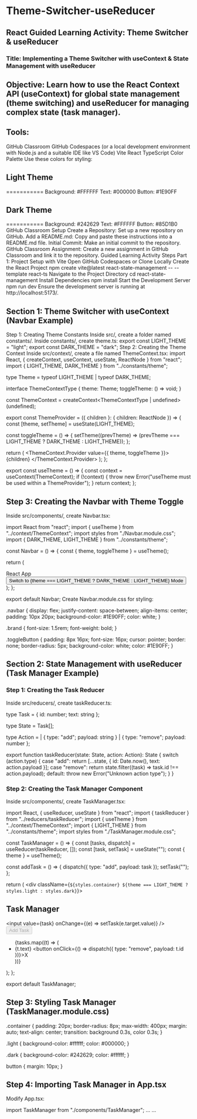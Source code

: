 # Theme-Switcher-useReducer

## React Guided Learning Activity: Theme Switcher & useReducer
### Title: Implementing a Theme Switcher with useContext & State Management with useReducer

## Objective: Learn how to use the React Context API (useContext) for global state management (theme switching) and useReducer for managing complex state (task manager).

## Tools:
GitHub Classroom
GitHub Codespaces (or a local development environment with Node.js and a suitable IDE like VS Code)
Vite
React
TypeScript
Color Palette
Use these colors for styling:

## Light Theme
===========
Background: #FFFFFF
Text: #000000
Button: #1E90FF

## Dark Theme
===========
Background: #242629
Text: #FFFFFF
Button: #85D1B0
GitHub Classroom Setup
Create a Repository: Set up a new repository on GitHub.
Add a README.md: Copy and paste these instructions into a README.md file.
Initial Commit: Make an initial commit to the repository.
GitHub Classroom Assignment: Create a new assignment in GitHub Classroom and link it to the repository.
Guided Learning Activity Steps
Part 1: Project Setup with Vite
Open GitHub Codespaces or Clone Locally
Create the React Project
npm create vite@latest react-state-management -- --template react-ts
Navigate to the Project Directory
cd react-state-management
Install Dependencies
npm install
Start the Development Server
npm run dev
Ensure the development server is running at http://localhost:5173/.

## Section 1: Theme Switcher with useContext (Navbar Example)
Step 1: Creating Theme Constants
Inside src/, create a folder named constants/.
Inside constants/, create theme.ts:
export const LIGHT_THEME = "light";
export const DARK_THEME = "dark";
Step 2: Creating the Theme Context
Inside src/context/, create a file named ThemeContext.tsx:
import React, { createContext, useContext, useState, ReactNode } from "react";
import { LIGHT_THEME, DARK_THEME } from "../constants/theme";

type Theme = typeof LIGHT_THEME | typeof DARK_THEME;

interface ThemeContextType {
  theme: Theme;
  toggleTheme: () => void;
}

const ThemeContext = createContext<ThemeContextType | undefined>(undefined);

export const ThemeProvider = ({ children }: { children: ReactNode }) => {
  const [theme, setTheme] = useState<Theme>(LIGHT_THEME);

  const toggleTheme = () => {
    setTheme((prevTheme) => (prevTheme === LIGHT_THEME ? DARK_THEME : LIGHT_THEME));
  };

  return (
    <ThemeContext.Provider value={{ theme, toggleTheme }}>
      {children}
    </ThemeContext.Provider>
  );
};

export const useTheme = () => {
  const context = useContext(ThemeContext);
  if (!context) {
    throw new Error("useTheme must be used within a ThemeProvider");
  }
  return context;
};
## Step 3: Creating the Navbar with Theme Toggle
Inside src/components/, create Navbar.tsx:

import React from "react";
import { useTheme } from "../context/ThemeContext";
import styles from "./Navbar.module.css";
import { DARK_THEME, LIGHT_THEME } from "../constants/theme";

const Navbar = () => {
  const { theme, toggleTheme } = useTheme();

  return (
    <nav className={styles.navbar}>
      <span className={styles.brand}>React App</span>
      <button className={styles.toggleButton} onClick={toggleTheme}>
        Switch to {theme === LIGHT_THEME ? DARK_THEME : LIGHT_THEME} Mode
      </button>
    </nav>
  );
};

export default Navbar;
Create Navbar.module.css for styling:

.navbar {
  display: flex;
  justify-content: space-between;
  align-items: center;
  padding: 10px 20px;
  background-color: #1E90FF;
  color: white;
}

.brand {
  font-size: 1.5rem;
  font-weight: bold;
}

.toggleButton {
  padding: 8px 16px;
  font-size: 16px;
  cursor: pointer;
  border: none;
  border-radius: 5px;
  background-color: white;
  color: #1E90FF;
}
## Section 2: State Management with useReducer (Task Manager Example)
### Step 1: Creating the Task Reducer
Inside src/reducers/, create taskReducer.ts:

type Task = { id: number; text: string };

type State = Task[];

type Action =
  | { type: "add"; payload: string }
  | { type: "remove"; payload: number };

export function taskReducer(state: State, action: Action): State {
  switch (action.type) {
    case "add":
      return [...state, { id: Date.now(), text: action.payload }];
    case "remove":
      return state.filter((task) => task.id !== action.payload);
    default:
      throw new Error("Unknown action type");
  }
}
### Step 2: Creating the Task Manager Component
Inside src/components/, create TaskManager.tsx:

import React, { useReducer, useState } from "react";
import { taskReducer } from "../reducers/taskReducer";
import { useTheme } from "../context/ThemeContext";
import { LIGHT_THEME } from "../constants/theme";
import styles from "./TaskManager.module.css";

const TaskManager = () => {
  const [tasks, dispatch] = useReducer(taskReducer, []);
  const [task, setTask] = useState("");
  const { theme } = useTheme();

  const addTask = () => {
     dispatch({ type: "add", payload: task });
     setTask("");
  };

  return (
    <div className={`${styles.container} ${theme === LIGHT_THEME ? styles.light : styles.dark}`}>
      <h2>Task Manager</h2>
      <input value={task} onChange={(e) => setTask(e.target.value)} />
      <button onClick={addTask} disabled={!task.trim()}>Add Task</button>
      <ul>
        {tasks.map((t) => (
          <li key={t.id}>
            {t.text} <button onClick={() => dispatch({ type: "remove", payload: t.id })}>X</button>
          </li>
        ))}
      </ul>
    </div>
  );
};

export default TaskManager;
## Step 3: Styling Task Manager (TaskManager.module.css)
.container {
  padding: 20px;
  border-radius: 8px;
  max-width: 400px;
  margin: auto;
  text-align: center;
  transition: background 0.3s, color 0.3s;
}

.light {
  background-color: #ffffff;
  color: #000000;
}

.dark {
  background-color: #242629;
  color: #ffffff;
}

button {
  margin: 10px;
}
## Step 4: Importing Task Manager in App.tsx
Modify App.tsx:

import TaskManager from "./components/TaskManager";
...
<Navbar />
<TaskManager />
...
